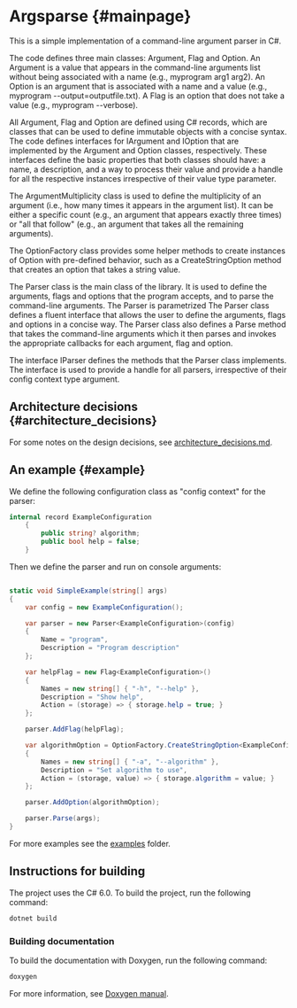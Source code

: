 Argsparse {#mainpage}
=========

This is a simple implementation of a command-line argument parser in C#.

The code defines three main classes: Argument, Flag and Option. An Argument is a value that appears in the command-line arguments list without being associated with a name (e.g., myprogram arg1 arg2). An Option is an argument that is associated with a name and a value (e.g., myprogram --output=outputfile.txt). A Flag is an option that does not take a value (e.g., myprogram --verbose).

All Argument, Flag and Option are defined using C# records, which are classes that can be used to define immutable objects with a concise syntax. The code defines interfaces for IArgument and IOption that are implemented by the Argument and Option classes, respectively. These interfaces define the basic properties that both classes should have: a name, a description, and a way to process their value and provide a handle for all the respective instances irrespective of their value type parameter.

The ArgumentMultiplicity class is used to define the multiplicity of an argument (i.e., how many times it appears in the argument list). It can be either a specific count (e.g., an argument that appears exactly three times) or "all that follow" (e.g., an argument that takes all the remaining arguments).

The OptionFactory class provides some helper methods to create instances of Option with pre-defined behavior, such as a CreateStringOption method that creates an option that takes a string value.

The Parser class is the main class of the library. It is used to define the arguments, flags and options that the program accepts, and to parse the command-line arguments. The Parser is parametrized The Parser class defines a fluent interface that allows the user to define the arguments, flags and options in a concise way. The Parser class also defines a Parse method that takes the command-line arguments which it then parses and invokes the appropriate callbacks for each argument, flag and option.

The interface IParser defines the methods that the Parser class implements. The interface is used to provide a handle for all parsers, irrespective of their config context type argument.

## Architecture decisions {#architecture_decisions}

For some notes on the design decisions,
see [architecture_decisions.md](architecture_decisions.md).

## An example {#example}

We define the following configuration class as "config context" for the parser:


```csharp
internal record ExampleConfiguration
    {
        public string? algorithm;
        public bool help = false;
    }
```

Then we define the parser and run on console arguments:

```csharp

static void SimpleExample(string[] args)
{
    var config = new ExampleConfiguration();

    var parser = new Parser<ExampleConfiguration>(config)
    {
        Name = "program",
        Description = "Program description"
    };

    var helpFlag = new Flag<ExampleConfiguration>()
    {
        Names = new string[] { "-h", "--help" },
        Description = "Show help",
        Action = (storage) => { storage.help = true; }
    };

    parser.AddFlag(helpFlag);

    var algorithmOption = OptionFactory.CreateStringOption<ExampleConfiguration>() with
    {
        Names = new string[] { "-a", "--algorithm" },
        Description = "Set algorithm to use",
        Action = (storage, value) => { storage.algorithm = value; }
    };

    parser.AddOption(algorithmOption);

    parser.Parse(args);
}
```
For more examples see the [examples](examples) folder.

## Instructions for building

The project uses the C# 6.0. To build the project, run the following command:

```bash
dotnet build
```
### Building documentation

To build the documentation with Doxygen, run the following command:

```bash
doxygen
```

For more information, see [Doxygen manual](https://www.doxygen.nl/manual/index.html).
